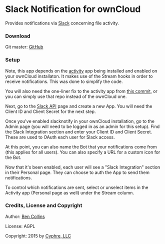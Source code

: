 # Slack Notification for ownCloud

Provides notifications via [Slack](https://slack.com/) concerning file 
activity.

### Download
Git master: [GitHub](https://ci.owncloud.org/job/server-master-linux/)

### Setup
Note, this app depends on the [activity](https://github.com/owncloud/activity)
app being installed and enabled on your ownCloud installaton. It makes use of
the Stream hooks in order to receive notifications. This was done to simplify
the code.

You will also need the one-liner fix to the activity app from [this commit](https://github.com/cyphre-llc/activity/commit/25966cbc5f6a8cf12a62ae9a697c3a1649f8a3d0),
or you can simply use that repo instead of the ownCloud one.

Next, go to the [Slack API](https://api.slack.com/applications) page and
create a new App. You will need the Client ID and Client Secret for the
next step.

Once you've enabled slacknotify in your ownCloud installation, go to the
Admin page (you will need to be logged in as an admin for this setup).
Find the Slack Integration section and enter your Client ID and Client
Secret. These are used to OAuth each user for Slack access.

At this point, you can also name the Bot that your notifications come from
(this applies for all users). You can also specify a URL for a custom
icon for the Bot.

Now that it's been enabled, each user will see a "Slack Integration"
section in their Personal page. They can choose to auth the App to send
them notifications.

To control which notifications are sent, select or unselect items in
the Activity app (Personal page as well) under the Stream column.

### Credits, License and Copyright
Author: [Ben Collins](mailto:ben@cyphre.com)

License: AGPL

Copyright: 2015 by [Cyphre, LLC](https://www.cyphre.com)
